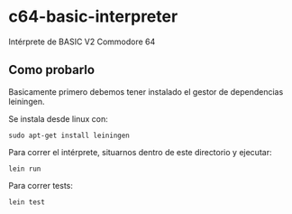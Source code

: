 # c64-basic-interpreter

Intérprete de BASIC V2 Commodore 64

## Como probarlo

Basicamente primero debemos tener instalado el gestor de dependencias leiningen.

Se instala desde linux con: 

```
sudo apt-get install leiningen
```

Para correr el intérprete, situarnos dentro de este directorio y ejecutar:

```
lein run
```

Para correr tests:

```
lein test
```
